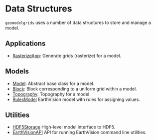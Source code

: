 # Data Structures

`geomodelgrids` uses a number of data structures to store and manage a
model.

## Applications

* [RasterizeApp](data-structures/rasterize.html): Generate grids (rasterize) for a model.

## Models

* [Model](data-structures/model.html): Abstract base class for a model.
* [Block](data-structures/block.html): Block corresponding to a uniform grid within a model.
* [Topography](data-structures/topography.html): Topography for a model.
* [RulesModel](data-structures/earthvision-model.html) EarthVision model with rules for assigning values.


## Utilities

* [HDF5Storage](data-structures/io-hdf5.html) High-level model interface to HDF5.
* [EarthVisionAPI](data-structures/earthvision-api.html) API for running EarthVision command line utilities.
